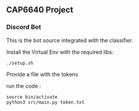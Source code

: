 ## CAP6640 Project

### Discord Bot

This is the bot source integrated with the classifier.

Install the Virtual Env with the required libs:
```shell script
./setup.sh
```

Provide a file with the tokens

run the code :
```shell script
source bin/activate
python3 src/main.py token.txt
```
